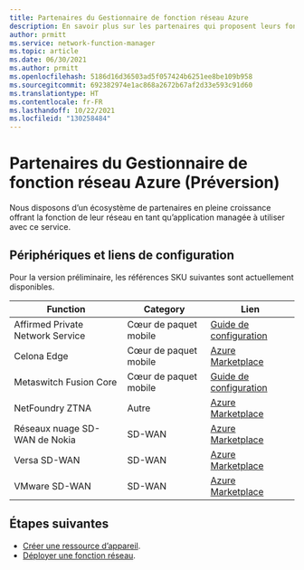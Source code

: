 ```yaml
---
title: Partenaires du Gestionnaire de fonction réseau Azure
description: En savoir plus sur les partenaires qui proposent leurs fonctions réseau à utiliser avec ce service.
author: prmitt
ms.service: network-function-manager
ms.topic: article
ms.date: 06/30/2021
ms.author: prmitt
ms.openlocfilehash: 5186d16d36503ad5f057424b6251ee8be109b958
ms.sourcegitcommit: 692382974e1ac868a2672b67af2d33e593c91d60
ms.translationtype: HT
ms.contentlocale: fr-FR
ms.lasthandoff: 10/22/2021
ms.locfileid: "130258484"
---
```

# <a name="network-function-manager-partners-preview"></a>Partenaires du Gestionnaire de fonction réseau Azure (Préversion)

Nous disposons d’un écosystème de partenaires en pleine croissance offrant la fonction de leur réseau en tant qu’application managée à utiliser avec ce service. 

## <a name="devices-and-configuration-links"></a><a name="devices"></a>Périphériques et liens de configuration

Pour la version préliminaire, les références SKU suivantes sont actuellement disponibles.

|Function |Category|Lien|
| ---  | --- | --- |
| Affirmed Private Network Service  | Cœur de paquet mobile |[Guide de configuration](../private-multi-access-edge-compute-mec/deploy-affirmed-private-network-service-solution.md)|
| Celona Edge |Cœur de paquet mobile |[Azure Marketplace](https://portal.azure.com/#create/celonainc1597686731561.celona-edgecelona-platform)|
| Metaswitch Fusion Core | Cœur de paquet mobile | [Guide de configuration](../private-multi-access-edge-compute-mec/deploy-metaswitch-fusion-core-solution.md)|
| NetFoundry ZTNA | Autre| [Azure Marketplace](https://ms.portal.azure.com/#create/netfoundryinc.application-ziti-private-edgeapp-edge-router)|
| Réseaux nuage SD-WAN de Nokia | SD-WAN| [Azure Marketplace](https://aka.ms/NokiaNuage)|
| Versa SD-WAN| SD-WAN |[Azure Marketplace](https://aka.ms/versa)|
| VMware SD-WAN | SD-WAN | [Azure Marketplace](https://ms.portal.azure.com/#create/vmware-inc.vmware_sdwan_edge_zonesvelo_ase)|

## <a name="next-steps"></a>Étapes suivantes

* [Créer une ressource d’appareil](create-device.md).
* [Déployer une fonction réseau](deploy-functions.md).